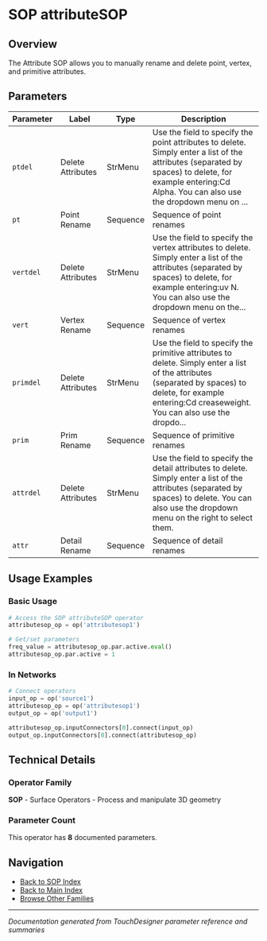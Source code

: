 # SOP attributeSOP

## Overview

The Attribute SOP allows you to manually rename and delete point, vertex, and primitive attributes.

## Parameters

| Parameter | Label | Type | Description |
|-----------|-------|------|-------------|
| `ptdel` | Delete Attributes | StrMenu | Use the field to specify the point attributes to delete. Simply enter a list of the attributes (separated by spaces) to delete, for example entering:Cd Alpha. You can also use the dropdown menu on ... |
| `pt` | Point Rename | Sequence | Sequence of point renames |
| `vertdel` | Delete Attributes | StrMenu | Use the field to specify the vertex attributes to delete. Simply enter a list of the attributes (separated by spaces) to delete, for example entering:uv N. You can also use the dropdown menu on the... |
| `vert` | Vertex Rename | Sequence | Sequence of vertex renames |
| `primdel` | Delete Attributes | StrMenu | Use the field to specify the primitive attributes to delete. Simply enter a list of the attributes (separated by spaces) to delete, for example entering:Cd creaseweight. You can also use the dropdo... |
| `prim` | Prim Rename | Sequence | Sequence of primitive renames |
| `attrdel` | Delete Attributes | StrMenu | Use the field to specify the detail attributes to delete. Simply enter a list of the attributes (separated by spaces) to delete. You can also use the dropdown menu on the right to select them. |
| `attr` | Detail Rename | Sequence | Sequence of detail renames |

## Usage Examples

### Basic Usage

```python
# Access the SOP attributeSOP operator
attributesop_op = op('attributesop1')

# Get/set parameters
freq_value = attributesop_op.par.active.eval()
attributesop_op.par.active = 1
```

### In Networks

```python
# Connect operators
input_op = op('source1')
attributesop_op = op('attributesop1')
output_op = op('output1')

attributesop_op.inputConnectors[0].connect(input_op)
output_op.inputConnectors[0].connect(attributesop_op)
```

## Technical Details

### Operator Family

**SOP** - Surface Operators - Process and manipulate 3D geometry

### Parameter Count

This operator has **8** documented parameters.

## Navigation

- [Back to SOP Index](../SOP/SOP_INDEX.md)
- [Back to Main Index](../OPERATORS_INDEX.md)
- [Browse Other Families](../OPERATORS_INDEX.md#quick-navigation)

---
*Documentation generated from TouchDesigner parameter reference and summaries*
